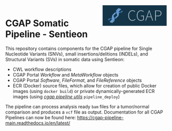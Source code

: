 <img src="https://github.com/dbmi-bgm/cgap-pipeline/blob/master/docs/images/cgap_logo.png" width="200" align="right">

# CGAP Somatic Pipeline - Sentieon

This repository contains components for the CGAP pipeline for Single Nucleotide Variants (SNVs), small insertions/delitions (INDELs), and Structural Variants (SVs) in somatic data using Sentieon:

  * CWL workflow descriptions
  * CGAP Portal *Workflow* and *MetaWorkflow* objects
  * CGAP Portal *Software*, *FileFormat*, and *FileReference* objects
  * ECR (Docker) source files, which allow for creation of public Docker images (using `docker build`) or private dynamically-generated ECR images (using [*cgap pipeline utils*](https://github.com/dbmi-bgm/cgap-pipeline-utils/) `pipeline_deploy`)

The pipeline can process analysis ready `bam` files for a tumor/normal comparison and produces a `vcf` file as output.
Documentation for all CGAP Pipelines can now be found here:
https://cgap-pipeline-main.readthedocs.io/en/latest/
